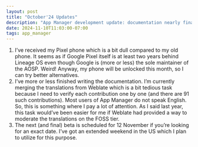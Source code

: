 ```yaml
---
layout: post
title: "October'24 Updates"
description: "App Manager development update: documentation nearly finalized; merged 91 Weblate translation contributions; next and final beta scheduled for November 12."
date: 2024-11-10T11:03:00-07:00
tags: app_manager
---
```


1. I’ve received my Pixel phone which is a bit dull compared to my old phone. It seems as if Google Pixel itself is at least two years behind Lineage OS even though Google is (more or less) the sole maintainer of the AOSP. Weird! Anyway, my phone will be unlocked this month, so I can try better alternatives.
2. I’ve more or less finished writing the documentation. I’m currently merging the translations from Weblate which is a bit tedious task because I need to verify each contribution one by one (and there are 91 such contributions). Most users of App Manager do not speak English. So, this is something where I pay a lot of attention. As I said last year, this task would’ve been easier for me if Weblate had provided a way to moderate the translations on the FOSS tier.
3. The next (and final) beta is scheduled for 12 November if you’re looking for an exact date. I’ve got an extended weekend in the US which I plan to utilize for this purpose.
